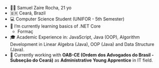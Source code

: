 - 👨‍💻 Samuel Zaire Rocha, 21 yo
- 🇧🇷 Ceará, Brazil
- 💻 Computer Science Student (UNIFOR - 5th Semester)
- 🌱 I’m currently learning basics of .NET Core
  - Formaç
- 🎓 Academic Experience in: JavaScript, Java (OOP), Algorithm Development in Linear Algebra (Java), OOP (Java) and Data Structure (Java).
- 💼 Currently working with **OAB-CE (Ordem dos Advogados do Brasil - Subseção do Ceará)** as **Administrative Young Apprentice** in IT field.

<!---
szaire/szaire is a ✨ special ✨ repository because its `README.md` (this file) appears on your GitHub profile.
You can click the Preview link to take a look at your changes.
--->
